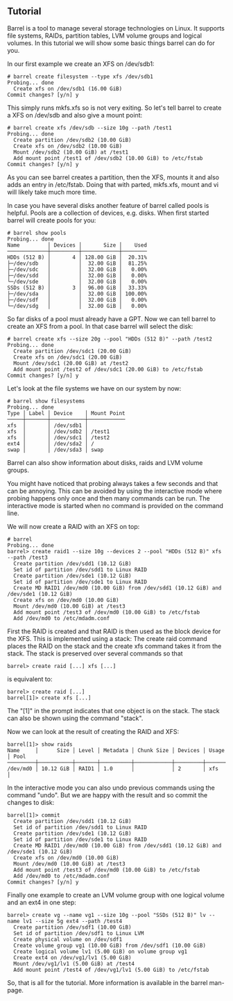 
Tutorial
--------

Barrel is a tool to manage several storage technologies on Linux. It
supports file systems, RAIDs, partition tables, LVM volume groups and
logical volumes. In this tutorial we will show some basic things
barrel can do for you.

In our first example we create an XFS on /dev/sdb1:

~~~
# barrel create filesystem --type xfs /dev/sdb1
Probing... done
  Create xfs on /dev/sdb1 (16.00 GiB)
Commit changes? [y/n] y
~~~

This simply runs mkfs.xfs so is not very exiting. So let's tell barrel
to create a XFS on /dev/sdb and also give a mount point:

~~~
# barrel create xfs /dev/sdb --size 10g --path /test1
Probing... done
  Create partition /dev/sdb2 (10.00 GiB)
  Create xfs on /dev/sdb2 (10.00 GiB)
  Mount /dev/sdb2 (10.00 GiB) at /test1
  Add mount point /test1 of /dev/sdb2 (10.00 GiB) to /etc/fstab
Commit changes? [y/n] y
~~~

As you can see barrel creates a partition, then the XFS, mounts it and
also adds an entry in /etc/fstab. Doing that with parted, mkfs.xfs,
mount and vi will likely take much more time.

In case you have several disks another feature of barrel called pools
is helpful. Pools are a collection of devices, e.g. disks. When first
started barrel will create pools for you:

~~~
# barrel show pools
Probing... done
Name         │ Devices │       Size │    Used
─────────────┼─────────┼────────────┼────────
HDDs (512 B) │       4 │ 128.00 GiB │  20.31%
├─/dev/sdb   │         │  32.00 GiB │  81.25%
├─/dev/sdc   │         │  32.00 GiB │   0.00%
├─/dev/sdd   │         │  32.00 GiB │   0.00%
└─/dev/sde   │         │  32.00 GiB │   0.00%
SSDs (512 B) │       3 │  96.00 GiB │  33.33%
├─/dev/sda   │         │  32.00 GiB │ 100.00%
├─/dev/sdf   │         │  32.00 GiB │   0.00%
└─/dev/sdg   │         │  32.00 GiB │   0.00%
~~~

So far disks of a pool must already have a GPT. Now we can tell barrel
to create an XFS from a pool. In that case barrel will select the
disk:

~~~
# barrel create xfs --size 20g --pool "HDDs (512 B)" --path /test2
Probing... done
  Create partition /dev/sdc1 (20.00 GiB)
  Create xfs on /dev/sdc1 (20.00 GiB)
  Mount /dev/sdc1 (20.00 GiB) at /test2
  Add mount point /test2 of /dev/sdc1 (20.00 GiB) to /etc/fstab
Commit changes? [y/n] y
~~~

Let's look at the file systems we have on our system by now:

~~~
# barrel show filesystems
Probing... done
Type │ Label │ Device    │ Mount Point
─────┼───────┼───────────┼────────────
xfs  │       │ /dev/sdb1 │
xfs  │       │ /dev/sdb2 │ /test1
xfs  │       │ /dev/sdc1 │ /test2
ext4 │       │ /dev/sda2 │ /
swap │       │ /dev/sda3 │ swap
~~~

Barrel can also show information about disks, raids and LVM volume
groups.

You might have noticed that probing always takes a few seconds and
that can be annoying. This can be avoided by using the interactive
mode where probing happens only once and then many commands can be
run. The interactive mode is started when no command is provided on
the command line.

We will now create a RAID with an XFS on top:

~~~
# barrel
Probing... done
barrel> create raid1 --size 10g --devices 2 --pool "HDDs (512 B)" xfs --path /test3
  Create partition /dev/sdd1 (10.12 GiB)
  Set id of partition /dev/sdd1 to Linux RAID
  Create partition /dev/sde1 (10.12 GiB)
  Set id of partition /dev/sde1 to Linux RAID
  Create MD RAID1 /dev/md0 (10.00 GiB) from /dev/sdd1 (10.12 GiB) and /dev/sde1 (10.12 GiB)
  Create xfs on /dev/md0 (10.00 GiB)
  Mount /dev/md0 (10.00 GiB) at /test3
  Add mount point /test3 of /dev/md0 (10.00 GiB) to /etc/fstab
  Add /dev/md0 to /etc/mdadm.conf
~~~

First the RAID is created and that RAID is then used as the block
device for the XFS. This is implemented using a stack: The create raid
command places the RAID on the stack and the create xfs command takes
it from the stack. The stack is preserved over several commands so
that

~~~
barrel> create raid [...] xfs [...]
~~~

is equivalent to:

~~~
barrel> create raid [...]
barrel[1]> create xfs [...]
~~~

The "[1]" in the prompt indicates that one object is on the stack. The
stack can also be shown using the command "stack".

Now we can look at the result of creating the RAID and XFS:

~~~
barrel[1]> show raids
Name     │      Size │ Level │ Metadata │ Chunk Size │ Devices │ Usage │ Pool
─────────┼───────────┼───────┼──────────┼────────────┼─────────┼───────┼─────
/dev/md0 │ 10.12 GiB │ RAID1 │ 1.0      │            │ 2       │ xfs   │
~~~

In the interactive mode you can also undo previous commands using the
command "undo". But we are happy with the result and so commit the
changes to disk:

~~~
barrel[1]> commit
  Create partition /dev/sdd1 (10.12 GiB)
  Set id of partition /dev/sdd1 to Linux RAID
  Create partition /dev/sde1 (10.12 GiB)
  Set id of partition /dev/sde1 to Linux RAID
  Create MD RAID1 /dev/md0 (10.00 GiB) from /dev/sdd1 (10.12 GiB) and /dev/sde1 (10.12 GiB)
  Create xfs on /dev/md0 (10.00 GiB)
  Mount /dev/md0 (10.00 GiB) at /test3
  Add mount point /test3 of /dev/md0 (10.00 GiB) to /etc/fstab
  Add /dev/md0 to /etc/mdadm.conf
Commit changes? [y/n] y
~~~

Finally one example to create an LVM volume group with one logical
volume and an ext4 in one step:

~~~
barrel> create vg --name vg1 --size 10g --pool "SSDs (512 B)" lv --name lv1 --size 5g ext4 --path /test4
  Create partition /dev/sdf1 (10.00 GiB)
  Set id of partition /dev/sdf1 to Linux LVM
  Create physical volume on /dev/sdf1
  Create volume group vg1 (10.00 GiB) from /dev/sdf1 (10.00 GiB)
  Create logical volume lv1 (5.00 GiB) on volume group vg1
  Create ext4 on /dev/vg1/lv1 (5.00 GiB)
  Mount /dev/vg1/lv1 (5.00 GiB) at /test4
  Add mount point /test4 of /dev/vg1/lv1 (5.00 GiB) to /etc/fstab
~~~

So, that is all for the tutorial. More information is available in the
barrel man-page.

